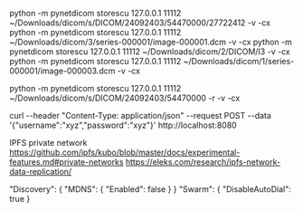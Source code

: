python -m pynetdicom storescu 127.0.0.1 11112 ~/Downloads/dicom/s/DICOM/24092403/54470000/27722412 -v -cx
python -m pynetdicom storescu 127.0.0.1 11112 ~/Downloads/dicom/3/series-000001/image-000001.dcm   -v -cx
python -m pynetdicom storescu 127.0.0.1 11112 ~/Downloads/dicom/2/DICOM/I3   -v -cx
python -m pynetdicom storescu 127.0.0.1 11112 ~/Downloads/dicom/1/series-000001/image-000003.dcm  -v -cx

python -m pynetdicom storescu 127.0.0.1 11112 ~/Downloads/dicom/s/DICOM/24092403/54470000 -r -v -cx

curl --header "Content-Type: application/json" --request POST --data '{"username":"xyz","password":"xyz"}' http://localhost:8080


IPFS private network
https://github.com/ipfs/kubo/blob/master/docs/experimental-features.md#private-networks
https://eleks.com/research/ipfs-network-data-replication/


"Discovery": {
  "MDNS": {
    "Enabled": false
  }
}
"Swarm": {
  "DisableAutoDial": true
}